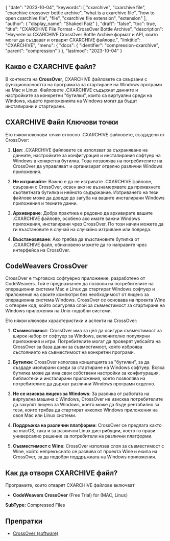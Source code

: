 {
  "date": "2023-10-04",
  "keywords": [
    "cxarchive",
    "cxarchive file",
    "cxarchive crossover bottle archive",
    "what is a cxarchive file",
    "how to open cxarchive file",
    "file",
    "cxarchive file extension",
    "extension"
  ],
  "author": {
    "display_name": "Shakeel Faiz"
  },
  "draft": "false",
  "toc": true,
  "title": "CXARCHIVE File Format - CrossOver Bottle Archive",
  "description": "Научете за CXARCHIVE CrossOver Bottle Archive формат и API, които могат да създават и отварят CXARCHIVE файлове.",
  "linktitle": "CXARCHIVE",
  "menu": {
    "docs": {
      "identifier": "compression-cxarchive",
      "parent": "compression"
    }
  },
  "lastmod": "2023-10-04"
}

## Какво е CXARCHIVE файл?

В контекста на **CrossOver**, CXARCHIVE файловете са свързани с функционалността на програмата за стартиране на Windows програми на Mac и Linux. Файловете .CXARCHIVE съдържат данните и настройките за конкретни "бутилки", които са виртуални среди на Windows, където приложенията на Windows могат да бъдат инсталирани и стартирани.

## CXARCHIVE Файл Ключови точки

Ето някои ключови точки относно .CXARCHIVE файловете, създадени от CrossOver:

1. **Цел**: .CXARCHIVE файловете се използват за съхраняване на данните, настройките за конфигурация и инсталирания софтуер на Windows в конкретна бутилка. Това позволява на потребителите на CrossOver да управляват и организират отделно различни Windows приложения.
    
2. **Не изтривайте**: Важно е да не изтривате .CXARCHIVE файлове, свързани с CrossOver, освен ако не възнамерявате да премахнете съответната бутилка и нейното съдържание. Изтриването на тези файлове може да доведе до загуба на вашите инсталирани Windows приложения и техните данни.
    
3. **Архивиране**: Добра практика е редовно да архивирате вашите .CXARCHIVE файлове, особено ако имате важни Windows приложения, инсталирани чрез CrossOver. По този начин можете да ги възстановите в случай на случайно изтриване или повреда.
    
4. **Възстановяване**: Ако трябва да възстановите бутилка от .CXARCHIVE файл, обикновено можете да го направите чрез интерфейса на CrossOver.

## CodeWeavers CrossOver

CrossOver е търговско софтуерно приложение, разработено от CodeWeavers. Той е предназначен да позволи на потребителите на операционни системи Mac и Linux да стартират Windows софтуер и приложения на своите компютри без необходимост от лиценз за операционна система Windows. CrossOver се основава на проекта Wine с отворен код, който осигурява слой за съвместимост за стартиране на Windows приложения на Unix-подобни системи.

Ето някои ключови характеристики и аспекти на CrossOver:

1. **Съвместимост**: CrossOver има за цел да осигури съвместимост за широк набор от софтуер за Windows, включително популярни приложения и игри. Потребителите могат да проверят уебсайта на CrossOver за база данни за съвместимост, която изброява състоянието на съвместимост на конкретни програми.
    
2. **Бутилки**: CrossOver използва концепцията за "бутилки", за да създаде изолирани среди за стартиране на Windows софтуер. Всяка бутилка може да има свои собствени настройки за конфигурация, библиотеки и инсталирани приложения, което позволява на потребителите да държат различни Windows програми отделно.
    
3. **Не се изисква лиценз за Windows**: За разлика от работата на виртуална машина с Windows, CrossOver не изисква потребителите да закупят лиценз за Windows, което може да бъде рентабилно за тези, които трябва да стартират няколко Windows приложения на своя Mac или Linux системи.
    
4. **Поддръжка на различни платформи**: CrossOver се предлага както за macOS, така и за различни Linux дистрибуции, което го прави универсално решение за потребители на различни платформи.
    
5. **Съвместимост с Wine**: CrossOver използва слоя за съвместимост с Wine, който непрекъснато се развива от проекта Wine и екипа на CrossOver, за да подобри поддръжката на Windows приложения.

## Как да отворя CXARCHIVE файл?

Програмите, които отварят CXARCHIVE файлове включват

- **CodeWeavers CrossOver** (Free Trial) for (MAC, Linux)

**SubType:** Compressed Files

## Препратки
* [CrossOver (software)](https://en.wikipedia.org/wiki/CrossOver_(software))

